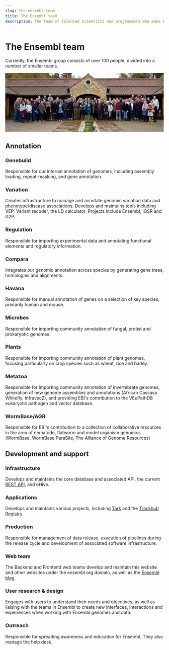 ```yaml
---
slug: the-ensembl-team
title: The Ensembl team
description: The team of talented scientists and programmers who make Ensembl possible 
---
```


# The Ensembl team

Currently, the Ensembl group consists of over 100 people, divided into a number of smaller teams.

![Members of the Ensembl team at our retreat in 2019](media/retreat_2019.jpg)

## Annotation

### Genebuild

Responsible for our internal annotation of genomes, including assembly loading, repeat-masking, and gene annotation.

### Variation

Creates infrastructure to manage and annotate genomic variation data and phenotype/disease associations. Develops and maintains tools including VEP, Variant recoder, the LD calculator. Projects include Ensembl, IGSR and G2P.

### Regulation

Responsible for importing experimental data and annotating functional elements and regulatory information.

### Compara

Integrates our genomic annotation across species by generating gene trees, homologies and alignments.

### Havana

Responsible for manual annotation of genes on a selection of key species, primarily human and mouse.

### Microbes

Responsible for importing community annotation of fungal, protist and prokaryotic genomes.

### Plants

Responsible for importing community annotation of plant genomes, focusing particularly on crop species such as wheat, rice and barley.

### Metazoa

Responsible for importing community annotation of invertebrate genomes, generation of new genome assemblies and annotations (African Cassava Whitefly, Infravec2),  and providing EBI's contribution to the VEuPathDB eukaryotic pathogen and vector database.

### WormBase/AGR

Responsible for EBI's contribution to a collection of collaborative resources in the area of nematode, flatworm and model organism genomics (WormBase, WormBase ParaSite, The Alliance of Genome Resources)

## Development and support

### Infrastructure

Develops and maintains the core database and associated API, the current [REST API](https://rest.ensembl.org), and eHive.

### Applications

Develops and maintains various projects, including [Tark](http://tark.ensembl.org/) and the [Trackhub Registry](https://www.trackhubregistry.org).

### Production

Responsible for management of data release, execution of pipelines during the release cycle and development of associated software infrastructure.

### Web team

The Backend and Frontend web teams develop and maintain this website and other websites under the ensembl.org domain, as well as the [Ensembl blog](https://www.ensembl.info).

### User research & design

Engages with users to understand their needs and objectives, as well as liaising with the teams in Ensembl to create new interfaces, interactions and experiences when working with Ensembl genomes and data.

### Outreach

Responsible for spreading awareness and education for Ensembl. They also manage the help desk.


